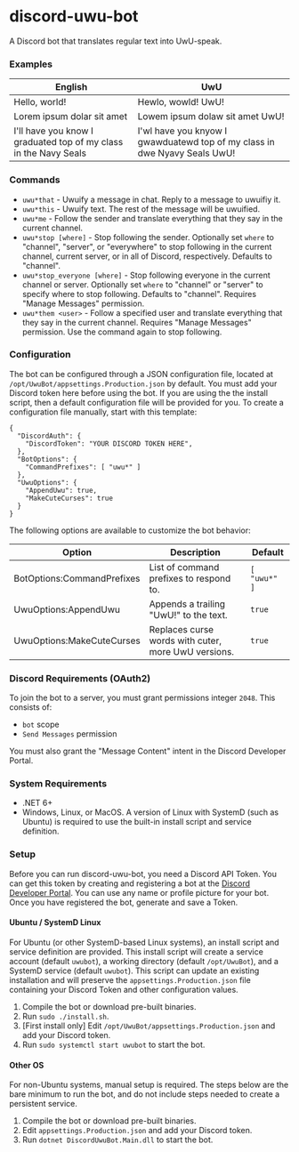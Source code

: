 # discord-uwu-bot
A Discord bot that translates regular text into UwU-speak.

### Examples
| English                                                          | UwU                                                                       |
|------------------------------------------------------------------|---------------------------------------------------------------------------|
| Hello, world!                                                    | Hewlo, wowld! UwU!                                                        |
| Lorem ipsum dolar sit amet                                       | Lowem ipsum dolaw sit amet UwU!                                           |
| I'll have you know I graduated top of my class in the Navy Seals | I'wl have you knyow I gwawduatewd top of my class in dwe Nyavy Seals UwU! |

### Commands
* `uwu*that` - Uwuify a message in chat. Reply to a message to uwuifiy it.
* `uwu*this` - Uwuify text. The rest of the message will be uwuified.
* `uwu*me` - Follow the sender and translate everything that they say in the current channel.
* `uwu*stop [where]` - Stop following the sender. Optionally set `where` to "channel", "server", or "everywhere" to stop following in the current channel, current server, or in all of Discord, respectively. Defaults to "channel".
* `uwu*stop_everyone [where]` - Stop following everyone in the current channel or server. Optionally set `where` to "channel" or "server" to specify where to stop following. Defaults to "channel". Requires "Manage Messages" permission.
* `uwu*them <user>` - Follow a specified user and translate everything that they say in the current channel. Requires "Manage Messages" permission. Use the command again to stop following.

### Configuration
The bot can be configured through a JSON configuration file, located at `/opt/UwuBot/appsettings.Production.json` by default.
You must add your Discord token here before using the bot.
If you are using the the install script, then a default configuration file will be provided for you.
To create a configuration file manually, start with this template:

    {
      "DiscordAuth": {
        "DiscordToken": "YOUR DISCORD TOKEN HERE",
      },
      "BotOptions": {
        "CommandPrefixes": [ "uwu*" ]
      },
      "UwuOptions": {
        "AppendUwu": true,
        "MakeCuteCurses": true
      }
    }

The following options are available to customize the bot behavior:

| Option                     | Description                                         | Default      |
|----------------------------|-----------------------------------------------------|--------------|
| BotOptions:CommandPrefixes | List of command prefixes to respond to.             | `[ "uwu*" ]` |
| UwuOptions:AppendUwu       | Appends a trailing "UwU!" to the text.              | `true`       |
| UwuOptions:MakeCuteCurses  | Replaces curse words with cuter, more UwU versions. | `true`       |

### Discord Requirements (OAuth2)
To join the bot to a server, you must grant permissions integer `2048`. This consists of:
* `bot` scope
* `Send Messages` permission

You must also grant the "Message Content" intent in the Discord Developer Portal.

### System Requirements
* .NET 6+
* Windows, Linux, or MacOS. A version of Linux with SystemD (such as Ubuntu) is required to use the built-in install script and service definition.

### Setup
Before you can run discord-uwu-bot, you need a Discord API Token.
You can get this token by creating and registering a bot at the [Discord Developer Portal](https://discord.com/developers/docs/intro).
You can use any name or profile picture for your bot.
Once you have registered the bot, generate and save a Token.

#### Ubuntu / SystemD Linux
For Ubuntu (or other SystemD-based Linux systems), an install script and service definition are provided.
This install script will create a service account (default `uwubot`), a working directory (default `/opt/UwuBot`), and a SystemD service (default `uwubot`).
This script can update an existing installation and will preserve the `appsettings.Production.json` file containing your Discord Token and other configuration values.
1. Compile the bot or download pre-built binaries.
2. Run `sudo ./install.sh`.
3. \[First install only] Edit `/opt/UwuBot/appsettings.Production.json` and add your Discord token.
4. Run `sudo systemctl start uwubot` to start the bot.

#### Other OS
For non-Ubuntu systems, manual setup is required.
The steps below are the bare minimum to run the bot, and do not include steps needed to create a persistent service.
1. Compile the bot or download pre-built binaries.
2. Edit `appsettings.Production.json` and add your Discord token.
3. Run `dotnet DiscordUwuBot.Main.dll` to start the bot.
